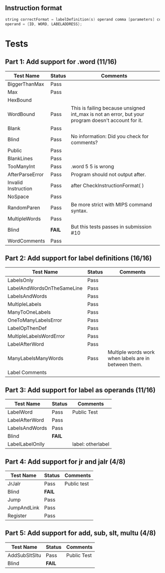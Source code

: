 ## Instruction format
```c
string correctFormat = labelDefinition(s) operand comma [parameters] comment;
operand = {ID, WORD, LABELADDRESS};
```

# Tests
## Part 1: Add support for .word (11/16)
| Test Name             | Status        | Comments                 |
| ----------                | ------           | ----------                           |
| BiggerThanMax     | Pass
|Max | Pass| |
| HexBound | | |
| WordBound | Pass | This is failing because unsigned int_max is not an error, but your program doesn't account for it. |
|Blank | Pass | |
|Blind |Pass| No information: Did you check for comments? |
| Public | Pass |  | |
| BlankLines | Pass | |
|TooManyInt | Pass | .word 5 5 is wrong |
|AfterParseError | Pass | Program should not output after. |
|Invalid Instruction |Pass | after CheckInstructionFormat( ) |
| NoSpace | Pass | |
| RandomParen | Pass |Be more strict with MIPS command syntax. |
| MultipleWords |Pass |  |
| Blind | **FAIL** | But this tests passes in submission #10 |
| WordComments | Pass | |

## Part 2: Add support for label definitions (16/16)
| Test Name             | Status        | Comments                 |
| ----------                | ------           | ----------                           |
| LabelsOnly | Pass | |
| LabelAndWordsOnTheSameLine |Pass | |
| LabelsAndWords | Pass|  |
|MultipleLabels | Pass| |
|ManyToOneLabels |Pass | |
| OneToManyLabelsError | Pass| |
|LabelOpThenDef | Pass| |
|MultipleLabelsWordError |Pass | |
| LabelAfterWord | Pass | |
| ManyLabelsManyWords | Pass| Multiple words work when labels are in between them. |
| Label Comments | | |
## Part 3: Add support for label as operands (11/16)
| Test Name             | Status        | Comments                 |
| ----------                | ------           | ----------                           |
| LabelWord | Pass | Public Test|
|LabelAfterWord | Pass | |
|LabelsAndWords | Pass | |
| Blind | **FAIL**| |
|LabelLabelOnlly | | label: otherlabel |

## Part 4: Add support for jr and jalr (4/8)
| Test Name             | Status        | Comments                 |
| ----------                | ------           | ----------                           |
|JrJalr |Pass | Public test |
|Blind |**FAIL** | |
|Jump| Pass | |
|JumpAndLink| Pass | |
|Register| Pass | |

## Part 5: Add support for add, sub, slt, multu (4/8)
| Test Name             | Status        | Comments                 |
| ----------                | ------           | ----------                           |
|AddSubSltSltu | Pass | Public Test |
|Blind | **FAIL** | |
